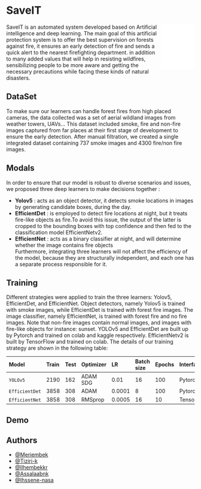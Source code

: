 
# SaveIT

<img src="https://github.com/Ihssene-Brahimi/SaveIT/blob/master/SaveIT%20logo%20white%20-03.png" alt="dziribert drawing" width="18%" height="18%" align="right"/>

SaveIT is an automated system developed based on Artificial intelligence and deep learning. The main goal of this artificial protection system is to offer the best supervision on forests against fire, it ensures an early detection of fire and sends a quick alert to the nearest firefighting department. in addition to many added values that will help in resisting wildfires, sensibilizing people to be more aware and getting the necessary precautions while facing these kinds of natural disasters.


## DataSet

To make sure our learners can handle forest fires from high placed cameras, the data collected was a set of aerial wildland images from weather towers, UAVs... This dataset included smoke, fire and non-fire images captured from far places at their first stage of development to ensure the early detection. After manual filtration, we created a single integrated dataset containing 737 smoke images and 4300 fire/non fire images.


## Modals 

In order to ensure that our model is robust to diverse scenarios and issues, we proposed three deep learners to make decisions together : 
-  **Yolov5** : acts as an object detector, it detects smoke locations in images by generating candidate boxes, during the day.
-  **EfficientDet** : is employed to detect fire locations at night, but it treats fire-like objects as fire.To avoid this issue, the output of the latter is cropped to the bounding boxes with top confidence and then fed to the classification model EfficientNetv2.
-  **EfficientNet** : acts as a binary classifier at night, and will determine whether the image contains fire objects   
Furthermore, integrating three learners will not affect the efficiency of the model, because they are structurally independent, and each one has a separate process responsible for it.

## Training

Different strategies were applied to train the three learners: Yolov5, EfficientDet, and EfficientNet. 
Object detectors, namely Yolov5 is trained with smoke images, while EfficientDet is trained with forest fire images. 
The image classifier, namely EfficientNet, is trained with forest fire and no fire images. 
Note that non-fire images contain normal images, and images with fire-like objects for instance: sunset. 
YOLOv5 and EfficientDet are built up by Pytorch and trained on colab and kaggle respectively. EfficientNetv2 is built by TensorFlow and trained on colab. The details of our training strategy are shown in the following table:



| Model     | Train    | Test | Optimizer | LR   | Batch size| Epochs| Interface |
| :-------- | :------- | :--- | :-------- | :----| :---------| :-----| :---------|
| `YOLOv5`  | 2190     | 162  | ADAM SDG  | 0.01 |  16       | 100   | Pytorch   |
| `EfficientDet`  | 3858     | 308  | ADAM   | 0.0001 |  8       | 100   | Pytorch   |
| `EfficientNet`  | 3858     | 308  | RMSprop    | 0.0005 |  16       | 10   | Tensorflow  |


## Demo



## Authors

- [@Meriembek](https://github.com/MeriemBek)
- [@Tiziri-k](https://github.com/Tiziri-k)
- [@Ilhembekkr](https://www.github.com/Ilhembekkr)
- [@Assalaabnk](https://www.github.com/assalaabnk)
- [@Ihssene-nasa](https://github.com/ihssene-nasa)

    
